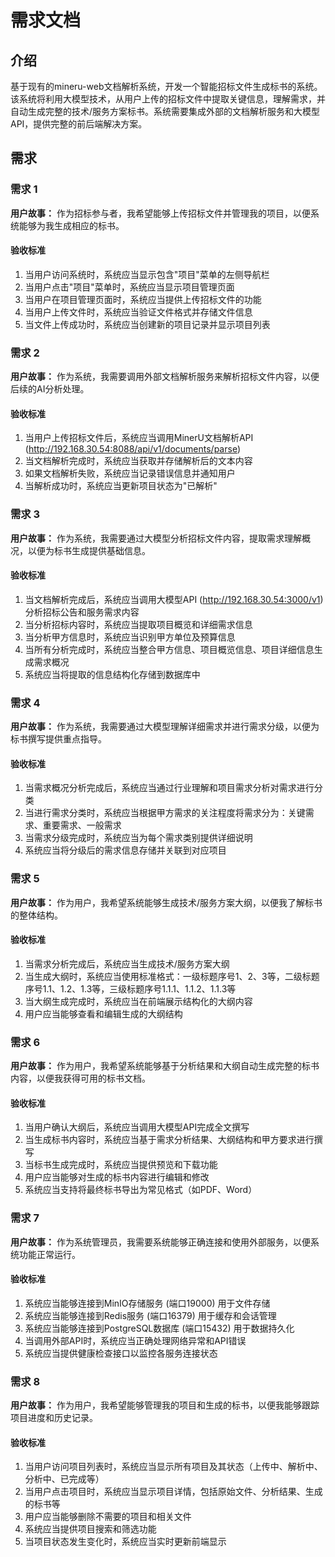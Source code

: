 # 需求文档

## 介绍

基于现有的mineru-web文档解析系统，开发一个智能招标文件生成标书的系统。该系统将利用大模型技术，从用户上传的招标文件中提取关键信息，理解需求，并自动生成完整的技术/服务方案标书。系统需要集成外部的文档解析服务和大模型API，提供完整的前后端解决方案。

## 需求

### 需求 1

**用户故事：** 作为招标参与者，我希望能够上传招标文件并管理我的项目，以便系统能够为我生成相应的标书。

#### 验收标准

1. 当用户访问系统时，系统应当显示包含"项目"菜单的左侧导航栏
2. 当用户点击"项目"菜单时，系统应当显示项目管理页面
3. 当用户在项目管理页面时，系统应当提供上传招标文件的功能
4. 当用户上传文件时，系统应当验证文件格式并存储文件信息
5. 当文件上传成功时，系统应当创建新的项目记录并显示项目列表

### 需求 2

**用户故事：** 作为系统，我需要调用外部文档解析服务来解析招标文件内容，以便后续的AI分析处理。

#### 验收标准

1. 当用户上传招标文件后，系统应当调用MinerU文档解析API (http://192.168.30.54:8088/api/v1/documents/parse)
2. 当文档解析完成时，系统应当获取并存储解析后的文本内容
3. 如果文档解析失败，系统应当记录错误信息并通知用户
4. 当解析成功时，系统应当更新项目状态为"已解析"

### 需求 3

**用户故事：** 作为系统，我需要通过大模型分析招标文件内容，提取需求理解概况，以便为标书生成提供基础信息。

#### 验收标准

1. 当文档解析完成后，系统应当调用大模型API (http://192.168.30.54:3000/v1) 分析招标公告和服务需求内容
2. 当分析招标内容时，系统应当提取项目概览和详细需求信息
3. 当分析甲方信息时，系统应当识别甲方单位及预算信息
4. 当所有分析完成时，系统应当整合甲方信息、项目概览信息、项目详细信息生成需求概况
5. 系统应当将提取的信息结构化存储到数据库中

### 需求 4

**用户故事：** 作为系统，我需要通过大模型理解详细需求并进行需求分级，以便为标书撰写提供重点指导。

#### 验收标准

1. 当需求概况分析完成后，系统应当通过行业理解和项目需求分析对需求进行分类
2. 当进行需求分类时，系统应当根据甲方需求的关注程度将需求分为：关键需求、重要需求、一般需求
3. 当需求分级完成时，系统应当为每个需求类别提供详细说明
4. 系统应当将分级后的需求信息存储并关联到对应项目

### 需求 5

**用户故事：** 作为用户，我希望系统能够生成技术/服务方案大纲，以便我了解标书的整体结构。

#### 验收标准

1. 当需求分析完成后，系统应当生成技术/服务方案大纲
2. 当生成大纲时，系统应当使用标准格式：一级标题序号1、2、3等，二级标题序号1.1、1.2、1.3等，三级标题序号1.1.1、1.1.2、1.1.3等
3. 当大纲生成完成时，系统应当在前端展示结构化的大纲内容
4. 用户应当能够查看和编辑生成的大纲结构

### 需求 6

**用户故事：** 作为用户，我希望系统能够基于分析结果和大纲自动生成完整的标书内容，以便我获得可用的标书文档。

#### 验收标准

1. 当用户确认大纲后，系统应当调用大模型API完成全文撰写
2. 当生成标书内容时，系统应当基于需求分析结果、大纲结构和甲方要求进行撰写
3. 当标书生成完成时，系统应当提供预览和下载功能
4. 用户应当能够对生成的标书内容进行编辑和修改
5. 系统应当支持将最终标书导出为常见格式（如PDF、Word）

### 需求 7

**用户故事：** 作为系统管理员，我需要系统能够正确连接和使用外部服务，以便系统功能正常运行。

#### 验收标准

1. 系统应当能够连接到MinIO存储服务 (端口19000) 用于文件存储
2. 系统应当能够连接到Redis服务 (端口16379) 用于缓存和会话管理
3. 系统应当能够连接到PostgreSQL数据库 (端口15432) 用于数据持久化
4. 当调用外部API时，系统应当正确处理网络异常和API错误
5. 系统应当提供健康检查接口以监控各服务连接状态

### 需求 8

**用户故事：** 作为用户，我希望能够管理我的项目和生成的标书，以便我能够跟踪项目进度和历史记录。

#### 验收标准

1. 当用户访问项目列表时，系统应当显示所有项目及其状态（上传中、解析中、分析中、已完成等）
2. 当用户点击项目时，系统应当显示项目详情，包括原始文件、分析结果、生成的标书等
3. 用户应当能够删除不需要的项目和相关文件
4. 系统应当提供项目搜索和筛选功能
5. 当项目状态发生变化时，系统应当实时更新前端显示